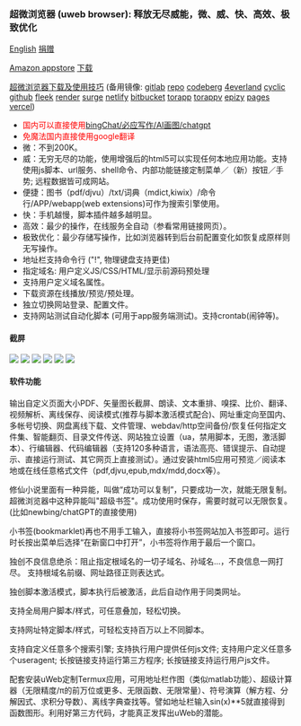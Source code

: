 ### 超微浏览器 (uweb browser): 释放无尽威能，微、威、快、高效、极致优化
<a href="README.md" onclick="{let u=location.href; if(u.endsWith('index.html')){location='../../en/readme/index.html';return false;}}">English</a>
<a href="zh/donate.md" onclick="{let u=location.href; if(u.endsWith('index.html')){location='../searchurl/donate.html';return false;}}">捐赠</a>


[Amazon appstore](https://www.amazon.com/TorApp-Info-uweb-browser-for-geeks/dp/B098QPR6N5)
<a href="en/download.md" onclick="{let u=location.href; if(u.endsWith('index.html')){location='../../en/changelog/index.html';return false;}}">下载</a>

[超微浏览器下载及使用技巧](https://repo.or.cz/uweb.git/blob_plain/HEAD:/zh/index.html)
(备用镜像: [gitlab](https://jamesfengcao.gitlab.io/uweb/zh/) [repo](https://repo.or.cz/uweb.git/blob_plain/HEAD:/zh/index.html) [codeberg](https://jamesfengcao.codeberg.page/zh/) [4everland](https://uweb.4everland.app/zh/) [cyclic](https://muweb.cyclic.app) [github](https://torappinfo.github.io/uweb/zh/) [fleek](https://ik4ev-laaaa-aaaad-qd4sq-cai.ic.fleek.co/zh/) [render](https://uweb.onrender.com) [surge](https://uweb.surge.sh/zh/) [netlify](https://uwebzh.netlify.app/zh/) [bitbucket](https://torappinfo.bitbucket.io/zh/) [torapp](https://torapp.eu.org) [torappv](https://uweb.torapp.eu.org) [epizy](http://uweb.epizy.com/) [pages](https://muweb.pages.dev/zh/) [vercel](https://uweb.vercel.app/zh/))

- <span  style="color:red">国内可以直接使用<a href="https://uwebzh.netlify.app/zh/tips/index.html" onclick="{let u=location.href; if(u.endsWith('index.html')){location='../tips/index.html';return false;}}">bingChat/必应写作/AI画图/chatgpt</a></span>
- <span  style="color:red">免魔法国内直接使用google翻译</span>
- 微：不到200K。
- 威：无穷无尽的功能，使用增强后的html5可以实现任何本地应用功能。支持使用js脚本、url服务、shell命令、内部功能链接定制菜单／（新）按钮／手势; 远程数据皆可成网站。
- 便捷：图书（pdf/djvu）/txt/词典（mdict,kiwix）/命令行/APP/webapp(web extensions)可作为搜索引擎使用。
- 快：手机越慢，脚本插件越多越明显。
- 高效：最少的操作，在线服务全自动（参看常用链接网页）。
- 极致优化：最少存储写操作，比如浏览器转到后台前配置变化如恢复成原样则无写操作。
- 地址栏支持命令行 ("!", 物理键盘支持更佳)
- 指定域名: 用户定义JS/CSS/HTML/显示前源码预处理
- 支持用户定义域名属性。
- 下载资源在线播放/预览/预处理。
- 独立切换网站登录、配置文件。
- 支持网站测试自动化脚本 (可用于app服务端测试)。支持crontab(闹钟等)。

#### 截屏
![](https://i.postimg.cc/rsL9G5N1/home1.png)
![](https://i.postimg.cc/9QxJ3Rc2/globalcss.png)
![](https://i.postimg.cc/VksDHBQ4/globaljs.png)
![](https://i.postimg.cc/HLV3TYLy/longclick.png)
![](https://i.postimg.cc/XJ58ysdN/option1.png)
![](https://i.postimg.cc/0NFnQT6H/option2.png)

#### 软件功能
输出自定义页面大小PDF、矢量图长截屏、朗读、文本重排、嗅探、比价、翻译、视频解析、离线保存、阅读模式(推荐与脚本激活模式配合)、网址重定向至国内、多帐号切换、网盘离线下载、文件管理、webdav/http空间备份/恢复任何指定文件集、智能翻页、目录文件传送、网站独立设置（ua，禁用脚本，无图，激活脚本）、行编辑器、代码编辑器（支持120多种语言，语法高亮、错误提示、自动提示、直接运行测试、其它网页上直接测试）。通过安装html5应用可预览／阅读本地或在线任意格式文件（pdf,djvu,epub,mdx/mdd,docx等）。

修仙小说里面有一种异能，叫做“成功可以复制”，只要成功一次，就能无限复制。超微浏览器中这种异能叫"超级书签"。成功使用时保存，需要时就可以无限恢复。(比如newbing/chatGPT的直接使用)

小书签(bookmarklet)再也不用手工输入，直接将小书签网站加入书签即可。运行时长按出菜单后选择“在新窗口中打开”，小书签将作用于最后一个窗口。

独创不良信息绝杀：阻止指定根域名的一切子域名、孙域名...，不良信息一网打尽。 支持根域名前缀、网址路径正则表达式。

独创脚本激活模式，脚本执行后被激活，此后自动作用于同类网址。

支持全局用户脚本/样式，可任意叠加，轻松切换。

支持网址特定脚本/样式，可轻松支持百万以上不同脚本。

支持自定义任意多个搜索引擎; 支持执行用户提供任何js文件; 支持用户定义任意多个useragent; 长按链接支持运行第三方程序; 长按链接支持运行用户js文件。

配套安装uWeb定制Termux应用，可用地址栏作图（类似matlab功能）、超级计算器（无限精度/π的前万位或更多、无限函数、无限常量）、符号演算（解方程、分解因式、求积分导数）、离线字典查找等。譬如地址栏输入sin(x)**5就直接得到函数图形。利用好第三方代码，才能真正发挥出uWeb的潜能。

